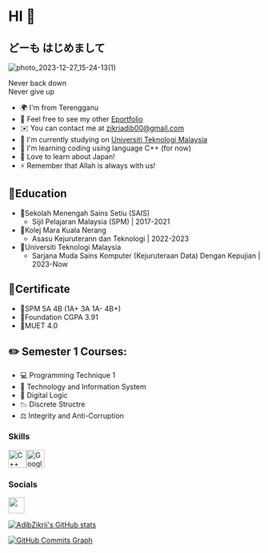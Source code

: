 HI 👋
===========================

どーも はじめまして
----------

![photo_2023-12-27_15-24-13(1)](https://github.com/AdibZikrii/AdibZikrii/assets/148741068/1ac6ac57-a24d-49e8-9494-a84e23ab9958)

Never back down  
Never give up

* 🌍  I'm from Terengganu
* 👾  Feel free to see my other [Eportfolio](https://adibzikrii.github.io/)
* ✉️  You can contact me at [zikriadib00@gmail.com](mailto:zikriadib00@gmail.com)
* 🚀  I'm currently studying on [Universiti Teknologi Malaysia](http://https://www.utm.my/)
* 🧠  I'm learning coding using language C++ (for now)
* 🤝  Love to learn about Japan!
* ⚡  Remember that Allah is always with us!

📖Education
-----------
* 🔘Sekolah Menengah Sains Setiu (SAIS) 
  - Sijil Pelajaran Malaysia (SPM) | 2017-2021
* 🔘Kolej Mara Kuala Nerang
  - Asasu Kejuruterann dan Teknologi | 2022-2023
* 🔘Universiti Teknologi Malaysia
  - Sarjana Muda Sains Komputer (Kejuruteraan Data) Dengan Kepujian | 2023-Now


  

📜Certificate
--------------
* 🧫SPM 5A 4B (1A+ 3A 1A- 4B+)
* 🧫Foundation CGPA 3.91
* 🧫MUET 4.0





✏️ Semester 1 Courses:
---------------------
*  💻 Programming Technique 1
*  📡 Technology and Information System
*  📱 Digital Logic
*  📉 Discrete Structre
*  ⚖️ Integrity and Anti-Corruption 




### Skills

<p align="left">
<a href="https://docs.microsoft.com/en-us/cpp/?view=msvc-170" target="_blank" rel="noreferrer"><img src="https://raw.githubusercontent.com/danielcranney/readme-generator/main/public/icons/skills/cplusplus-colored.svg" width="36" height="36" alt="C++" /></a><a href="https://cloud.google.com/" target="_blank" rel="noreferrer"><img src="https://raw.githubusercontent.com/danielcranney/readme-generator/main/public/icons/skills/googlecloud-colored.svg" width="36" height="36" alt="Google Cloud" /></a>
</p>

### Socials

<p align="left"> <a href="https://www.github.com/AdibZikrii" target="_blank" rel="noreferrer"> <picture> <source media="(prefers-color-scheme: dark)" srcset="https://raw.githubusercontent.com/danielcranney/readme-generator/main/public/icons/socials/github-dark.svg" /> <source media="(prefers-color-scheme: light)" srcset="https://raw.githubusercontent.com/danielcranney/readme-generator/main/public/icons/socials/github.svg" /> <img src="https://raw.githubusercontent.com/danielcranney/readme-generator/main/public/icons/socials/github.svg" width="32" height="32" /> </picture> </a></p>


<a href="http://www.github.com/AdibZikrii"><img src="https://github-readme-stats.vercel.app/api?username=AdibZikrii&show_icons=true&hide=&count_private=true&title_color=0891b2&text_color=ffffff&icon_color=0891b2&bg_color=1c1917&hide_border=true&show_icons=true" alt="AdibZikrii's GitHub stats" /></a>

<a href="http://www.github.com/AdibZikrii"><img src="https://github-readme-activity-graph.cyclic.app/graph?username=AdibZikrii&bg_color=1c1917&color=ffffff&line=0891b2&point=ffffff&area_color=1c1917&area=true&hide_border=true&custom_title=GitHub%20Commits%20Graph" alt="GitHub Commits Graph" /></a>
